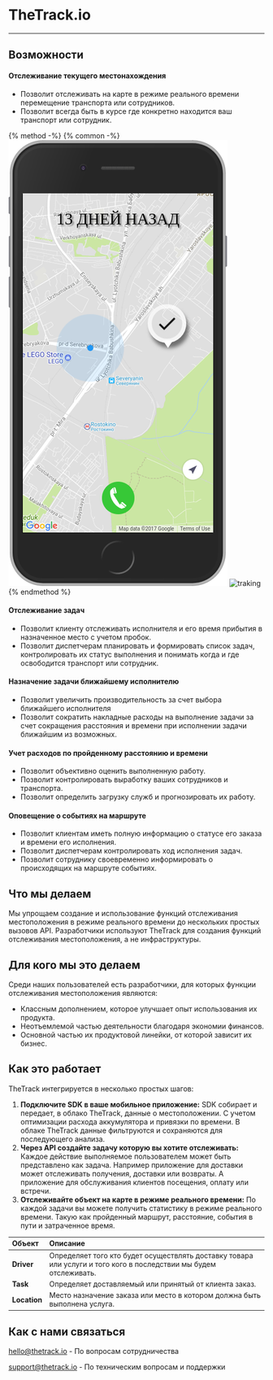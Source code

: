 # TheTrack.io
---

## Возможности
#### Отслеживание текущего местонахождения
* Позволит отслеживать на карте в режиме реального времени перемещение транспорта или сотрудников.
* Позволит всегда быть в курсе где конкретно находится ваш транспорт или сотрудник.



{% method -%}
{% common -%}
![image](/assets/eta.st.png)
<img src="../assets/eta.st.png" alt="traking">
{% endmethod %}

#### Отслеживание задач
* Позволит клиенту отслеживать исполнителя и его время прибытия в назначенное место c учетом пробок.
* Позволит диспетчерам планировать и формировать список задач, контролировать их статус выполнения и понимать когда и где освободится транспорт или сотрудник.

#### Назначение задачи ближайшему исполнителю
* Позволит увеличить производительность за счет выбора ближайшего исполнителя 
* Позволит сократить накладные расходы на выполнение задачи за счет сокращения расстояния и времени при исполнении задачи ближайшим из возможных.

#### Учет расходов по пройденному расстоянию и времени
* Позволит объективно оценить выполненную работу.
* Позволит контролировать выработку ваших сотрудников и транспорта.
* Позволит определить загрузку служб и прогнозировать их работу.

#### Оповещение о событиях на маршруте
* Позволит клиентам иметь полную информацию о статусе его заказа и времени его исполнения.
* Позволит диспетчерам контролировать ход исполнения задач.
* Позволит сотруднику своевременно информировать о происходящих на маршруте событиях.

## Что мы делаем
Мы упрощаем создание и использование функций отслеживания местоположения в режиме реального времени до нескольких простых вызовов API. Разработчики используют TheTrack для создания функций отслеживания местоположения, а не инфраструктуры.

## Для кого мы это делаем
Среди наших пользователей есть разработчики, для которых функции отслеживания местоположения являются:

* Классным дополнением, которое улучшает опыт использования их продукта.
* Неотъемлемой частью деятельности благодаря экономии финансов.
* Основной частью их продуктовой линейки, от которой зависит их бизнес.

## Как это работает

TheTrack интегрируется в несколько простых шагов:

1. **Подключите SDK в ваше мобильное приложение:**
SDK собирает и передает, в облако TheTrack, данные о местоположении. C учетом оптимизации расхода аккумулятора и привязки по времени. В облаке TheTrack данные фильтруются и сохраняются для последующего анализа.
2. **Через API создайте задачу которую вы хотите отслеживать:**
Каждое действие выполняемое пользователем может быть представлено как задача. Например приложение для доставки может отслеживать получения, доставки или возвраты. А приложение для обслуживания клиентов посещения, оплату или встречи.
3. **Отслеживайте объект на карте в режиме реального времени:**
По каждой задачи вы можете получить статистику в режиме реального времени. Такую как пройденный маршрут, расстояние, события в пути и затраченное время.

| Объект | Описание |
| :--- | :--- |
| **Driver** | Определяет того кто будет осуществлять доставку товара или услуги и того кого в последствии мы будем отслеживать. |
| **Task** | Определяет доставляемый или принятый от клиента заказ. |
| **Location** | Место назначение заказа или место в котором должна быть выполнена услуга. |

## Как с нами связаться
[hello@thetrack.io](mailto:opoldushina@thetrack.io) - По вопросам сотрудничества

[support@thetrack.io](mailto:tkozhevnikov@thetrack.io) - По техническим вопросам и поддержки

